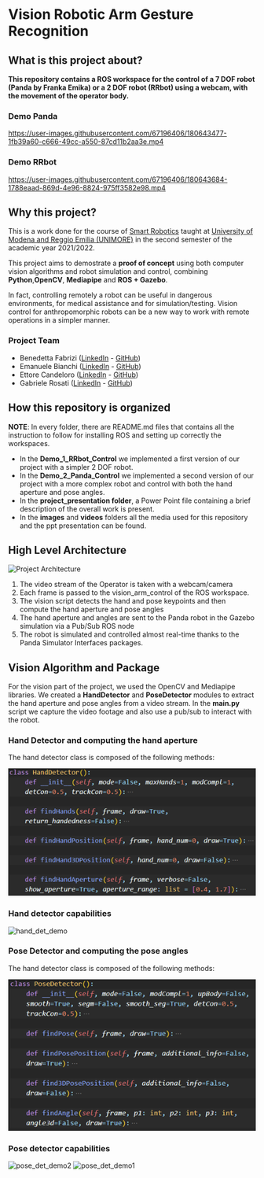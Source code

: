 # Vision Robotic Arm Gesture Recognition

## What is this project about?

**This repository contains a ROS workspace for the control of a 7 DOF robot (Panda by Franka Emika) or a 2 DOF robot (RRbot) using a webcam, with the movement of the operator body.**

### Demo Panda

https://user-images.githubusercontent.com/67196406/180643477-1fb39a60-c666-49cc-a550-87cd11b2aa3e.mp4

### Demo RRbot

https://user-images.githubusercontent.com/67196406/180643684-1788eaad-869d-4e96-8824-975ff3582e98.mp4

## Why this project?

This is a work done for the course of [Smart Robotics](https://offertaformativa.unimore.it/corso/insegnamento?cds_cod=20-262&aa_ord_id=2009&pds_cod=20-262-2&aa_off_id=2021&lang=ita&ad_cod=IIM-64&aa_corso=2&fac_id=10005&coorte=2020&anno_corrente=2022&durata=2) taught at [University of Modena and Reggio Emilia (UNIMORE)](https://international.unimore.it/) in the second semester of the academic year 2021/2022.

This project aims to demostrate a **proof of concept** using both computer vision algorithms and robot simulation and control, combining **Python**,**OpenCV**, **Mediapipe** and **ROS + Gazebo**.

In fact, controlling remotely a robot can be useful in dangerous environments, for medical assistance and for simulation/testing.
Vision control for anthropomorphic robots can be a new way to work with remote operations in a simpler manner.

### Project Team

- Benedetta Fabrizi ([LinkedIn](https://www.linkedin.com/in/benedetta-fabrizi-54b7971b0) - [GitHub](https://github.com/BerniRubble))
- Emanuele Bianchi ([LinkedIn](https://www.linkedin.com/in/emanuele-bianchi240497/) - [GitHub](https://github.com/Manu2497))
- Ettore Candeloro ([LinkedIn](https://www.linkedin.com/in/ettore-candeloro-900081162/) - [GitHub](https://github.com/e-candeloro))
- Gabriele Rosati ([LinkedIn](https://www.linkedin.com/in/gabriele-rosati-4817b01a7/) - [GitHub](https://github.com/gabri1997))

## How this repository is organized

**NOTE**: In every folder, there are README.md files that contains all the instruction to follow for installing ROS and setting up correctly the workspaces.

- In the **Demo_1_RRbot_Control** we implemented a first version of our project with a simpler 2 DOF robot.
- In the **Demo_2_Panda_Control** we implemented a second version of our project with a more complex robot and control with both the hand aperture and pose angles.
- In the **project_presentation folder**, a Power Point file containing a brief description of the overall work is present.
- In the **images** and **videos** folders all the media used for this repository and the ppt presentation can be found.

## High Level Architecture

![Project Architecture](https://github.com/e-candeloro/Vision-Robotic-Arm-Gesture-Recognition/blob/master/Images/ROS%20%2B%20Robots/High%20level%20final%20architecture.png)

1. The video stream of the Operator is taken with a webcam/camera
2. Each frame is passed to the vision_arm_control of the ROS workspace.
3. The vision script detects the hand and pose keypoints and then compute the hand aperture and pose angles
4. The hand aperture and angles are sent to the Panda robot in the Gazebo simulation via a Pub/Sub ROS node
5. The robot is simulated and controlled almost real-time thanks to the Panda Simulator Interfaces packages.

## Vision Algorithm and Package

For the vision part of the project, we used the OpenCV and Mediapipe libraries.
We created a **HandDetector** and **PoseDetector** modules to extract the hand aperture and pose angles from a video stream.
In the **main.py** script we capture the video footage and also use a pub/sub to interact with the robot.

### **Hand Detector and computing the hand aperture**
The hand detector class is composed of the following methods:

![hand_det_class](Images/Vision/HandDetector.png)

### Hand detector capabilities
![hand_det_demo](videos/Vision/GIFs/Hand%20Aperture%20Demo.gif)

### **Pose Detector and computing the pose angles**
The hand detector class is composed of the following methods:

![pose_det_class](Images/Vision/Pose%20Detector.png)

### Pose detector capabilities

![pose_det_demo2](videos/Vision/GIFs/Angleshowcase.gif)
![pose_det_demo1](videos/Vision/GIFs/pose_showcase.gif)

